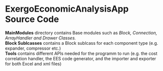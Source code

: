 # ExergoEconomicAnalysisApp Source Code

__MainModules__ directory contains Base modules such as _Block, Connection, ArrayHandler and Drawer Classes._<br/>
__Block Sublcasses__ contains a Block sublcass for each component type (e.g. expander, compressor etc.)<br/>
__Tools__ contains different APIs needed for the programm to run (e.g. the cost correlation handler, 
the EES code generator, and the importer and exporter for both Excel and xml files)
